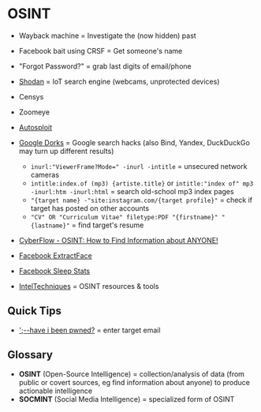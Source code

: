 # OSINT

* Wayback machine = Investigate the (now hidden) past
* Facebook bait using CRSF = Get someone's name
* "Forgot Password?" = grab last digits of email/phone
* [Shodan](https://www.shodan.io) = IoT search engine (webcams, unprotected devices)
* Censys
* Zoomeye
* [Autosploit](https://github.com/NullArray/AutoSploit)

* [Google Dorks](https://www.exploit-db.com/google-hacking-database) = Google search hacks (also Bind, Yandex, DuckDuckGo may turn up different results)
  * `inurl:"ViewerFrame?Mode=" -inurl -intitle` = unsecured network cameras
  * `intitle:index.of (mp3) {artiste.title}` or `intitle:"index of" mp3 -inurl:htm -inurl:html` = search old-school mp3 index pages
  * `"{target name} -"site:instagram.com/{target profile}"` = check if target has posted on other accounts
  * `"CV" OR "Curriculum Vitae" filetype:PDF "{firstname}" "{lastname}"` = find target's resume
* [CyberFlow - OSINT: How to Find Information about ANYONE!](https://www.youtube.com/watch?v=nd5W82KN9B8)
* [Facebook ExtractFace](https://github.com/mrpnkt/ExtractFace)
* [Facebook Sleep Stats](https://github.com/sorenlouv/fb-sleep-stats)
* [IntelTechniques](https://inteltechniques.com) = OSINT resources & tools

## Quick Tips

* [';--have i been pwned?](https://haveibeenpwned.com) = enter target email

## Glossary

* **OSINT** (Open-Source Intelligence) = collection/analysis of data (from public or covert sources, eg find information about anyone) to produce actionable intelligence
* **SOCMINT** (Social Media Intelligence) = specialized form of OSINT
